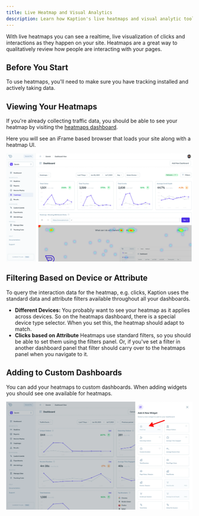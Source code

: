 ```yaml
---
title: Live Heatmap and Visual Analytics
description: Learn how Kaption's live heatmaps and visual analytic tools work
---
```


With live heatmaps you can see a realtime, live visualization of clicks and interactions as they happen on your site. Heatmaps are a great way to qualitatively review how people are interacting with your pages.

## Before You Start

To use heatmaps, you'll need to make sure you have tracking installed and actively taking data.

## Viewing Your Heatmaps

If you're already collecting traffic data, you should be able to see your heatmap by visiting the [heatmaps dashboard](https://app.kaption.co/site/_id_/dash/heatmaps).

Here you will see an iFrame based browser that loads your site along with a heatmap UI.

![Heatmaps Dashboard](./heatmaps.webp "Heatmaps Dashboard")

## Filtering Based on Device or Attribute

To query the interaction data for the heatmap, e.g. clicks, Kaption uses the standard data and attribute filters available throughout all your dashboards.

- **Different Devices:** You probably want to see your heatmap as it applies across devices. So on the heatmaps dashboard, there is a special device type selector. When you set this, the heatmap should adapt to match.
- **Clicks based on Attribute** Heatmaps use standard filters, so you should be able to set them using the filters panel. Or, if you've set a filter in another dashboard panel that filter should carry over to the heatmaps panel when you navigate to it.

## Adding to Custom Dashboards

You can add your heatmaps to custom dashboards. When adding widgets you should see one available for heatmaps.

![Add Heatmaps to Custom Dashboard](./heatmaps-custom-dashboard.webp "Add Heatmaps to Custom Dashboard")
